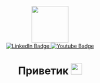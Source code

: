 <div id="header" align="center">
 <img src="https://psv4.userapi.com/c532036/u19641161/docs/d1/64ebdc5fd000/eto_baza.gif?extra=LjpBGDafg8LOYMB6Qo9X1nGFTSmnjPY0i7XynAaWgqTklWNjLNjvR0lcsJWJ3wbf76t8XkQJDnPSOUzxiAJ-ggR216p2RqNUne6LDgHrIbuTN76OaidIWJ2AOf9D-Ssr-tW9SaNj2Xo3yqMIVbqnTq0Hxlc" width="100"/>
</div>

<div id="badges" align="center">
  <a href="your-linkedin-URL">
    <img src="https://img.shields.io/badge/LinkedIn-blue?style=for-the-badge&logo=linkedin&logoColor=white" alt="LinkedIn Badge"/>
  </a>
  <a href="your-youtube-URL">
    <img src="https://img.shields.io/badge/YouTube-red?style=for-the-badge&logo=youtube&logoColor=white" alt="Youtube Badge"/>
  </a>
</div>

<div id="viewprof" align="center">
  <img src="https://komarev.com/ghpvc/?username=leftth3emd3ad&style=flat-square&color=blue" alt=""/>
</div>
<div id="heythere" align="center">
  <h1>
  Приветик
  <img src="https://media.giphy.com/media/hvRJCLFzcasrR4ia7z/giphy.gif" width="30px"/>
</h1>
</div>


